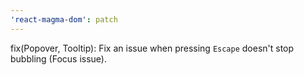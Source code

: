 ```yaml
---
'react-magma-dom': patch
---
```


fix(Popover, Tooltip): Fix an issue when pressing `Escape` doesn't stop bubbling (Focus issue).
